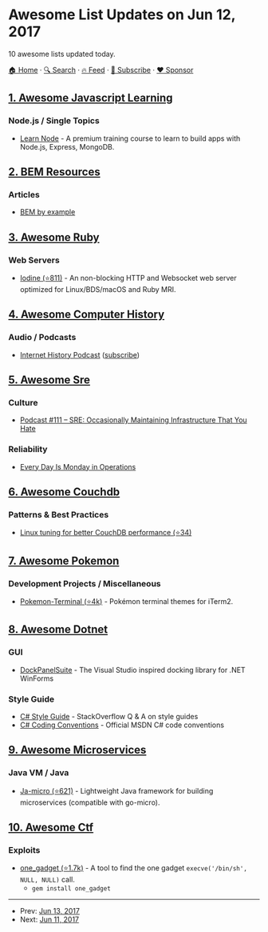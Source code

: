 # Awesome List Updates on Jun 12, 2017

10 awesome lists updated today.

[🏠 Home](/README.md) · [🔍 Search](https://www.trackawesomelist.com/search/) · [🔥 Feed](https://www.trackawesomelist.com/rss.xml) · [📮 Subscribe](https://trackawesomelist.us17.list-manage.com/subscribe?u=d2f0117aa829c83a63ec63c2f&id=36a103854c) · [❤️  Sponsor](https://github.com/sponsors/theowenyoung)



## [1. Awesome Javascript Learning](/content/micromata/awesome-javascript-learning/README.md)

### Node.js / Single Topics

*   [Learn Node](https://learnnode.com) - A premium training course to learn to build apps with Node.js, Express, MongoDB.

## [2. BEM Resources](/content/sturobson/BEM-resources/README.md)

### Articles

*   [BEM by example](https://seesparkbox.com/foundry/bem_by_example)

## [3. Awesome Ruby](/content/markets/awesome-ruby/README.md)

### Web Servers

*   [Iodine (⭐811)](https://github.com/boazsegev/iodine) - An non-blocking HTTP and Websocket web server optimized for Linux/BDS/macOS and Ruby MRI.

## [4. Awesome Computer History](/content/watson/awesome-computer-history/README.md)

### Audio / Podcasts

*   [Internet History Podcast](http://www.internethistorypodcast.com/) ([subscribe](https://itunes.apple.com/us/podcast/internet-history-podcast/id829119009))

## [5. Awesome Sre](/content/dastergon/awesome-sre/README.md)

### Culture

*   [Podcast #111 – SRE: Occasionally Maintaining Infrastructure That You Hate](https://stackoverflow.blog/2017/06/12/podcast-111-sre-occasionally-maintaining-infrastructure-hate/)

### Reliability

*   [Every Day Is Monday in Operations](https://www.linkedin.com/pulse/introduction-every-day-monday-operations-benjamin-purgason)

## [6. Awesome Couchdb](/content/quangv/awesome-couchdb/README.md)

### Patterns & Best Practices

*   [Linux tuning for better CouchDB performance (⭐34)](https://github.com/assafmo/couchdb-linux-performance)

## [7. Awesome Pokemon](/content/tobiasbueschel/awesome-pokemon/README.md)

### Development Projects / Miscellaneous

*   [Pokemon-Terminal (⭐4k)](https://github.com/LazoCoder/Pokemon-Terminal) - Pokémon terminal themes for iTerm2.

## [8. Awesome Dotnet](/content/quozd/awesome-dotnet/README.md)

### GUI

*   [DockPanelSuite](https://sourceforge.net/projects/dockpanelsuite/) - The Visual Studio inspired docking library for .NET WinForms

### Style Guide

*   [C# Style Guide](https://stackoverflow.com/questions/4678178/style-guide-for-c) - StackOverflow Q & A on style guides
*   [C# Coding Conventions](https://docs.microsoft.com/en-us/dotnet/csharp/programming-guide/inside-a-program/coding-conventions) - Official MSDN C# code conventions

## [9. Awesome Microservices](/content/mfornos/awesome-microservices/README.md)

### Java VM / Java

*   [Ja-micro (⭐621)](https://github.com/Sixt/ja-micro) - Lightweight Java framework for building microservices (compatible with go-micro).

## [10. Awesome Ctf](/content/apsdehal/awesome-ctf/README.md)

### Exploits

*   [one\_gadget (⭐1.7k)](https://github.com/david942j/one_gadget) -  A tool to find the one gadget `execve('/bin/sh', NULL, NULL)` call.
    *   `gem install one_gadget`

---

- Prev: [Jun 13, 2017](/content/2017/06/13/README.md)
- Next: [Jun 11, 2017](/content/2017/06/11/README.md)